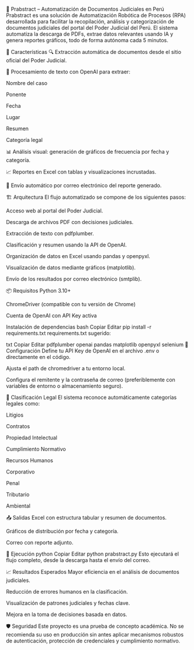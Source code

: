 📄 Prabstract – Automatización de Documentos Judiciales en Perú
Prabstract es una solución de Automatización Robótica de Procesos (RPA) desarrollada para facilitar la recopilación, análisis y categorización de documentos judiciales del portal del Poder Judicial del Perú. El sistema automatiza la descarga de PDFs, extrae datos relevantes usando IA y genera reportes gráficos, todo de forma autónoma cada 5 minutos.

🚀 Características
🔍 Extracción automática de documentos desde el sitio oficial del Poder Judicial.

🧠 Procesamiento de texto con OpenAI para extraer:

Nombre del caso

Ponente

Fecha

Lugar

Resumen

Categoría legal

📊 Análisis visual: generación de gráficos de frecuencia por fecha y categoría.

📈 Reportes en Excel con tablas y visualizaciones incrustadas.

📧 Envío automático por correo electrónico del reporte generado.

🏗️ Arquitectura
El flujo automatizado se compone de los siguientes pasos:

Acceso web al portal del Poder Judicial.

Descarga de archivos PDF con decisiones judiciales.

Extracción de texto con pdfplumber.

Clasificación y resumen usando la API de OpenAI.

Organización de datos en Excel usando pandas y openpyxl.

Visualización de datos mediante gráficos (matplotlib).

Envío de los resultados por correo electrónico (smtplib).

📦 Requisitos
Python 3.10+

ChromeDriver (compatible con tu versión de Chrome)

Cuenta de OpenAI con API Key activa

Instalación de dependencias
bash
Copiar
Editar
pip install -r requirements.txt
requirements.txt sugerido:

txt
Copiar
Editar
pdfplumber
openai
pandas
matplotlib
openpyxl
selenium
🔧 Configuración
Define tu API Key de OpenAI en el archivo .env o directamente en el código.

Ajusta el path de chromedriver a tu entorno local.

Configura el remitente y la contraseña de correo (preferiblemente con variables de entorno o almacenamiento seguro).

🧠 Clasificación Legal
El sistema reconoce automáticamente categorías legales como:

Litigios

Contratos

Propiedad Intelectual

Cumplimiento Normativo

Recursos Humanos

Corporativo

Penal

Tributario

Ambiental

📤 Salidas
Excel con estructura tabular y resumen de documentos.

Gráficos de distribución por fecha y categoría.

Correo con reporte adjunto.

🧪 Ejecución
python
Copiar
Editar
python prabstract.py
Esto ejecutará el flujo completo, desde la descarga hasta el envío del correo.

📈 Resultados Esperados
Mayor eficiencia en el análisis de documentos judiciales.

Reducción de errores humanos en la clasificación.

Visualización de patrones judiciales y fechas clave.

Mejora en la toma de decisiones basada en datos.

🛡️ Seguridad
Este proyecto es una prueba de concepto académica. No se recomienda su uso en producción sin antes aplicar mecanismos robustos de autenticación, protección de credenciales y cumplimiento normativo.

